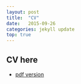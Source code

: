 ```yaml
---
layout: post
title:  "CV"
date:   2015-09-26
categories: jekyll update
top: true
---
```


## CV here

* [pdf version](/pdf)
